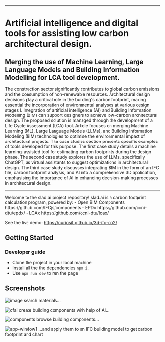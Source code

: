 

<hr>

# Artificial intelligence and digital tools for assisting low carbon architectural design. 

## Merging the use of Machine Learning, Large Language Models and Building Information Modelling for LCA tool development.

The construction sector significantly contributes to global carbon emissions and the consumption of non-renewable resources. Architectural design decisions play a critical role in the  building's carbon footprint, making essential  the incorporation of environmental analyses at various design stages l. Integration of artificial intelligence (AI) and Building Information Modelling (BIM) can support  designers to achieve low-carbon architectural design. The proposed solution is managed through the development of a Life Cycle Assessment (LCA) tool. Article focuses on merging Machine Learning (ML), Large Language Models (LLMs), and Building Information Modeling (BIM) technologies to optimise the environmental impact of architectural projects. The case studies section presents specific examples of tools developed for this purpose. The first case study details a machine learning-assisted tool for estimating carbon footprints during the design phase. The second case study explores the use of LLMs, specifically ChatGPT, as virtual assistants to suggest optimizations in architectural design. The third case study discusses integrating BIM in the form of an IFC file, carbon footprint analysis, and AI into a comprehensive 3D application, emphasising the importance of AI in enhancing decision-making processes in architectural design.


<hr>
Welcome to the slad.ai project repository! slad.ai is a carbon footprint calculation program, powered by:
- Open BIM Components https://github.com/IFCjs/components
- EPDx https://github.com/ocni-dtu/epdx/
- LCAx https://github.com/ocni-dtu/lcax/

See the live demo: https://curiosit.github.io/3d-ifc-co2/


## Getting Started

### Developer guide
- Clone the project in your local machine
- Install all the the dependencies `npm i`.
- Use `npm run dev` to run the page

## Screenshots

![image](https://github.com/Curiosit/3d-ifc-co2/assets/17218693/277f5816-4e54-474a-9033-86e4c5799973)
search materials...

![cfai](https://github.com/Curiosit/3d-ifc-co2/assets/17218693/fb23bc33-af8d-46d6-84ad-4ffd66195c20)
create building components with help of AI...

![components](https://github.com/Curiosit/3d-ifc-co2/assets/17218693/06a821b7-ca59-4543-ba2c-64f18cac487e)
browse building components...

![app-window1](https://github.com/Curiosit/3d-ifc-co2/assets/17218693/e5a51d8a-3b01-4ab3-99c7-fc65c8dede3f)
...and apply them to an IFC building model to get carbon footprint and chart




